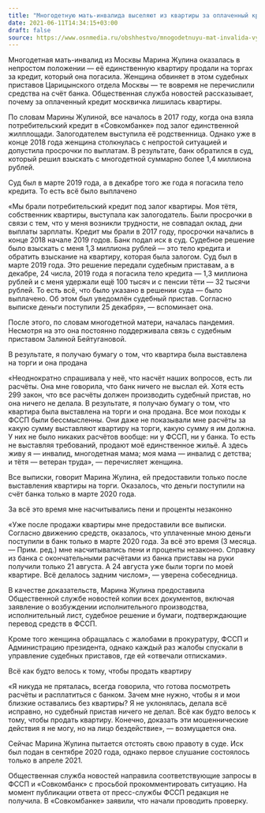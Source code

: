 ```yaml
---
title: "Многодетную мать-инвалида выселяют из квартиры за оплаченный кредит — она винит в этом приставов"
date: 2021-06-11T14:34:15+03:00
draft: false
source: https://www.osnmedia.ru/obshhestvo/mnogodetnuyu-mat-invalida-vyselyayut-iz-kvartiry-za-oplachennyj-kredit-ona-vinit-v-etom-pristavov/
---
```


Многодетная мать-инвалид из Москвы Марина Жулина оказалась в непростом положении — её единственную квартиру продали на торгах за кредит, который она погасила. Женщина обвиняет в этом судебных приставов Царицынского отдела Москвы — те вовремя не перечислили средства на счёт банка. Общественная служба новостей рассказывает, почему за оплаченный кредит москвичка лишилась квартиры.

По словам Марины Жулиной, все началось в 2017 году, когда она взяла потребительский кредит в «Совкомбанке» под залог единственной жилплощади. Залогодателем выступила её родственница. Однако уже в конце 2018 года женщина столкнулась с непростой ситуацией и допустила просрочки по выплатам. В результате, банк обратился в суд, который решил взыскать с многодетной суммарно более 1,4 миллиона рублей.

Суд был в марте 2019 года, а в декабре того же года я погасила тело кредита. То есть всё было выплачено

«Мы брали потребительский кредит под залог квартиры. Моя тётя, собственник квартиры, выступала как залогодатель. Были просрочки в связи с тем, что у меня возникли трудности, не совпадал оклад, дни выплаты зарплаты. Кредит мы брали в 2017 году, просрочки начались в конце 2018 начале 2019 годов. Банк подал иск в суд. Судебное решение было взыскать с меня 1,3 миллиона рублей — это тело кредита и обратить взыскание на квартиру, которая была залогом. Суд был в марте 2019 года. Это решение передали судебным приставам, а в декабре, 24 числа, 2019 года я погасила тело кредита — 1,3 миллиона рублей и с меня удержали ещё 100 тысяч и с пенсии тёти — 32 тысячи рублей. То есть всё, что было указано в решении суда — было выплачено. Об этом был уведомлён судебный пристав. Согласно выписке деньги поступили 25 декабря», — вспоминает она.

После этого, по словам многодетной матери, началась пандемия. Несмотря на это она постоянно поддерживала связь с судебным приставом Залиной Бейтугановой.

В результате, я получаю бумагу о том, что квартира была выставлена на торги и она продана

«Неоднократно спрашивала у неё, что насчёт наших вопросов, есть ли расчёты. Она мне говорила, что банк ничего не выслал ей. Хотя есть 299 закон, что все расчёты должен производить судебный пристав, но она ничего не делала. В результате, я получаю бумагу о том, что квартира была выставлена на торги и она продана. Все мои походы к ФССП были бессмысленны. Они даже не показывали мне расчёты за какую сумму выставляют квартиру на торги, какую сумму я им должна. У них не было никаких расчётов вообще: ни у ФССП, ни у банка. То есть не выставляя требований, продают моё единственное жильё. А здесь живу я — инвалид, многодетная мама; моя мама — инвалид с детства; и тётя — ветеран труда», — перечисляет женщина.

Все выписки, говорит Марина Жулина, ей предоставили только после выставления квартиры на торги. Оказалось, что деньги поступили на счёт банка только в марте 2020 года.

За всё это время мне насчитывались пени и проценты незаконно

«Уже после продажи квартиры мне предоставили все выписки. Согласно движению средств, оказалось, что уплаченные мною деньги поступили в банк только в марте 2020 года. За всё это время (3 месяца. — Прим. ред.) мне насчитывались пени и проценты незаконно. Справку из банка с окончательными расчётами из банка приставы на руки получили только 21 августа. А 24 августа уже были торги по моей квартире. Всё делалось задним числом», — уверена собеседница.

В качестве доказательств, Марина Жулина предоставила Общественной службе новостей копии всех документов, включая заявление о возбуждении исполнительного производства, исполнительный лист, судебное решение и бумаги, подтверждающие перевод средств в ФССП.

Кроме того женщина обращалась с жалобами в прокуратуру, ФССП и Администрацию президента, однако каждый раз жалобы спускали в управление судебных приставов, где ей «отвечали отписками».

Всё как будто велось к тому, чтобы продать квартиру

«Я никуда не пряталась, всегда говорила, что готова посмотреть расчёты и расплатиться с банком. Зачем мне нужно, чтобы я и мои близкие оставались без квартиры? Я не уклонялась, делала всё исправно, но судебный пристав ничего не делал. Всё как будто велось к тому, чтобы продать квартиру. Конечно, доказать эти мошеннические действия я не могу, но на лицо бездействие», — возмущается она.

Сейчас Марина Жулина пытается отстоять свою правоту в суде. Иск был подан в сентябре 2020 года, однако первое слушание состоялось только в апреле 2021.

Общественная служба новостей направила соответствующие запросы в ФССП и «Совкомбанк» с просьбой прокомментировать ситуацию. На момент публикации ответа от пресс-службы ФССП редакция не получила. В «Совкомбанке» заявили, что начали проводить проверку.